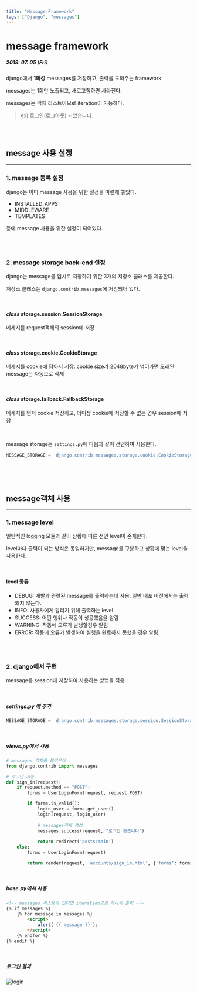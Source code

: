 ```yaml
---
title: "Message Framework"
tags: ["Django", "messages"]
---
```






# message framework

##### 2019. 07. 05 (Fri)

django에서 **1회성** messages를 저장하고, 출력을 도와주는 framework

messages는 1회만 노출되고, 새로고침하면 사라진다.

messages는 객체 리스트이므로 iteration이 가능하다.

> ex) 로그인(로그아웃) 되었습니다.

<br>

<br>

## message 사용 설정

<hr>

### 1. message 등록 설정

django는 이미 message 사용을 위한 설정을 마련해 놓았다.

- INSTALLED_APPS
- MIDDLEWARE
- TEMPLATES

등에 message 사용을 위한 설정이 되어있다.

<br>

<br>

### 2. message storage back-end 설정

django는 message를 임시로 저장하기 위한 3개의 저장소 클래스를 제공한다.

저장소 클래스는 `django.contrib.messages`에 저장되어 있다.

<br>

#### *class* storage.session.SessionStorage

메세지를 request객체의 session에 저장

<br>

#### *class* storage.cookie.CookieStorage

메세지를 cookie에 담아서 저장. cookie size가 2048byte가 넘어가면 오래된 message는 자동으로 삭제

<br>

#### *class* storage.fallback.FallbackStorage

메세지를 먼저 cookie 저장하고, 더이상 cookie에 저장할 수 없는 경우 session에 저장

<br>

message storage는 `settings.py`에 다음과 같이 선언하여 사용한다.

```python
MESSAGE_STORAGE = 'django.contrib.messages.storage.cookie.CookieStorage'
```

<br>

<br>

<br>

## message객체 사용

<hr>

### 1. message level

일반적인 logging 모듈과 같이 상황에 따른 선언 level이 존재한다.

level마다 출력이 되는 방식은 동일하지만, message를 구분하고 상황에 맞는 level을 사용한다.

<br>

#### level 종류

- DEBUG: 개발과 관련된 message를 출력하는데 사용. 일반 배포 버전에서는 출력되지 않는다.
- INFO: 사용자에게 알리기 위해 출력하는 level
- SUCCESS: 어떤 행위나 작동이 성공했음을 알림
- WARNING: 작동에 오류가 발생할경우 알림
- ERROR: 작동에 오류가 발생하여 실행을 완료하지 못했을 경우 알림

<br>

<br>

### 2. django에서 구현

message를 session에 저장하여 사용하는 방법을 적용

<br>

##### settings.py 에 추가

```python
MESSAGE_STORAGE = 'django.contrib.messages.storage.session.SessionStorage'
```

<br>

##### views.py에서 사용

```python
# messages 객체를 불러온다
from django.contrib import messages

# 로그인 기능
def sign_in(request):
    if request.method == "POST":
        forms = UserLoginForm(request, request.POST)

        if forms.is_valid():
            login_user = forms.get_user()
            login(request, login_user)
            
            # messages객체 생성
            messages.success(request, "로그인 됐습니다")
            
            return redirect('posts:main')
    else:
        forms = UserLoginForm(request)

        return render(request, 'accounts/sign_in.html', {'forms': forms})
```

<br>

##### base.py에서 사용

```html
<!-- messages 리스트가 있다면 iteration으로 하나씩 출력 -->
{% if messages %}
    {% for message in messages %}
        <script>
            alert('{{ message }}');
        </script>
    {% endfor %}
{% endif %}
```

<br>

##### 로그인 결과

![login](https://user-images.githubusercontent.com/19590371/60692367-aa7b2100-9f10-11e9-89d8-84170d81b91f.PNG)

